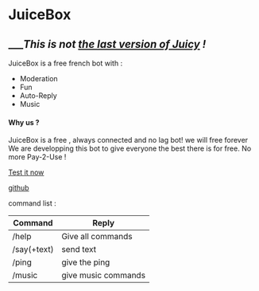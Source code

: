 # JuiceBox

## ___*This is not [the last version of Juicy](https://github.com/v0ltis/JuiceBot3.7) !*

JuiceBox is a free french bot with :

  - Moderation
  - Fun
  - Auto-Reply
  - Music

#### Why us ?


JuiceBox is a free , always connected and no lag bot!
    we will free forever
    We are developping this bot to give everyone the best there is for free. No more Pay-2-Use !
    
[Test it now](https://discordapp.com/oauth2/authorize?client_id=528268989525131274&scope=bot&permissions=2146958847)

[github](https://github.com/v0ltis/juicebox)

command list :

|Command|Reply|
|---|---|
|/help|Give all commands|
|/say(+text)|send text|
|/ping|give the ping|
|/music|give music commands|
